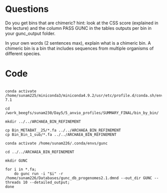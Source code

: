 # Questions
Do you get bins that are chimeric?
hint: look at the CSS score (explained in the lecture) and the column PASS GUNC in the tables outputs per bin in your gunc_output folder.


In your own words (2 sentences max), explain what is a chimeric bin.
A chimeric bin is a bin that includes sequences from multiple organisms of different species. 



# Code
```

conda activate /home/sunam225/miniconda3/miniconda4.9.2/usr/etc/profile.d/conda.sh/envs/anvio-7.1

cd /work_beegfs/sunam230/Day5/5_anvio_profiles/SUMMARY_FINAL/bin_by_bin/

mkdir ../../ARCHAEA_BIN_REFINEMENT

cp Bin_METABAT__25/*.fa ../../ARCHAEA_BIN_REFINEMENT
cp Bin_Bin_1_sub/*.fa ../../ARCHAEA_BIN_REFINEMENT

conda activate /home/sunam226/.conda/envs/gunc

cd ../../ARCHAEA_BIN_REFINEMENT

mkdir GUNC

for i in *.fa; 
    do gunc run -i "$i" -r /home/sunam226/Databases/gunc_db_progenomes2.1.dmnd --out_dir GUNC --threads 10 --detailed_output; 
done